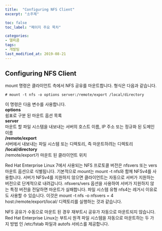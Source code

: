 ```yaml
---
title:  "Configuring NFS Client"
excerpt: "소주제"

toc: false
toc_label: "페이지 주요 목차"

categories:
- 델피콤
tags:
- 개발팀
last_modified_at: 2019-08-21
---
```


## Configuring NFS Client  
mount 명령은 클라이언트 측에서 NFS 공유를 마운트합니다. 형식은 다음과 같습니다.  

    # mount -t nfs -o options server:/remote/export /local/directory

이 명령은 다음 변수를 사용합니다.  
**options**  
쉼표로 구분 된 마운트 옵션 목록  
**server**  
마운트 할 파일 시스템을 내보내는 서버의 호스트 이름, IP 주소 또는 정규화 된 도메인 이름  
**/remote/export**  
서버에서 내보내는 파일 시스템 또는 디렉토리, 즉 마운트하려는 디렉토리  
**/local/directory**  
/remote/export가 마운트 된 클라이언트 위치

Red Hat Enterprise Linux 7에서 사용되는 NFS 프로토콜 버전은 nfsvers 또는 vers 마운트 옵션으로 식별됩니다. 기본적으로 mount는 mount -t nfs와 함께 NFSv4를 사용합니다. 서버가 NFSv4를 지원하지 않으면 클라이언트는 자동으로 서버가 지원하는 버전으로 단계적으로 내려갑니다. nfsvers/vers 옵션을 사용하여 서버가 지원하지 않는 특정 버전을 전달하면 마운트가 실패합니다. 파일 시스템 유형 nfs4는 레거시 이유로도 사용할 수 있습니다. 이것은 mount -t nfs -o nfsvers = 4 host:/remote/export/local/ 디렉토리를 실행하는 것과 같습니다.

NFS 공유가 수동으로 마운트 된 경우 재부트시 공유가 자동으로 마운트되지 않습니다. Red Hat Enterprise Linux는 부트시 원격 파일 시스템을 자동으로 마운트하는 두 가지 방법 인 /etc/fstab 파일과 autofs 서비스를 제공합니다.

